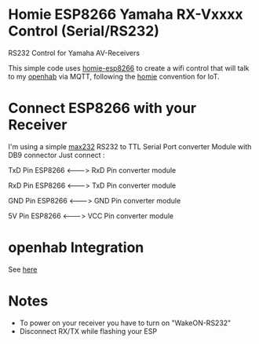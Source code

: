 # Homie ESP8266 Yamaha RX-Vxxxx Control (Serial/RS232)
RS232 Control for Yamaha AV-Receivers

This simple code uses
[homie-esp8266](https://github.com/marvinroger/homie-esp8266) to create a wifi
control that will talk to my [openhab](https://openhab.org/) via
MQTT, following the [homie](https://github.com/marvinroger/homie/tree/master)
convention for IoT.

# Connect ESP8266 with your Receiver

I'm using a simple [max232](https://www.aliexpress.com/item/MAX3232-RS232-COM-Serial-to-TTL-Converter-Module-Board-Have-LED/696400942.html?spm=2114.search0603.3.58.33631514tGi5Na&ws_ab_test=searchweb0_0,searchweb201602_2_10320_10065_10068_10890_10547_319_10546_317_10548_10696_453_10084_454_10083_433_10618_431_10304_10307_10820_537_536_10843_10059_10884_10887_100031_321_322_10103,searchweb201603_45,ppcSwitch_0&algo_expid=8c74e0aa-2c1b-4dd8-bf1b-61308df757bf-8&algo_pvid=8c74e0aa-2c1b-4dd8-bf1b-61308df757bf&transAbTest=ae803_4) RS232 to TTL Serial Port converter Module with DB9 connector 
Just connect :

TxD Pin ESP8266 <---> RxD Pin converter module

RxD Pin ESP8266 <---> TxD Pin converter module

GND Pin ESP8266 <---> GND Pin converter module

5V  Pin ESP8266 <---> VCC Pin converter module

# openhab Integration
See [here](https://community.openhab.org/t/integration-of-older-yamaha-rx-v-av-receivers-rs-232-serial/65204)


# Notes

- To power on your receiver you have to turn on "WakeON-RS232"
- Disconnect RX/TX while flashing your ESP


